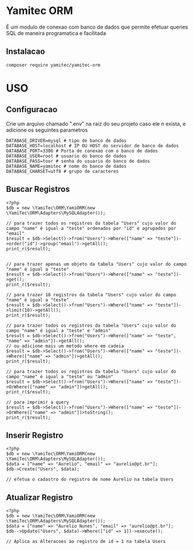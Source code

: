 # Yamitec ORM
É um modulo de conexao com banco de dados que permite efetuar queries SQL de maneira programatica e facilitada

## Instalacao

``` composer require yamitec/yamitec-orm ```

# USO

## Configuracao
Crie um arquivo chamado ".env" na raiz do seu projeto caso ele n exista, e adicione os seguintes parametros

```
DATABASE_DRIVER=mysql # tipo de banco de dados
DATABASE_HOST=localhost # IP OU HOST do servidor de banco de dados
DATABASE_PORT=3306 # Porta de conexao com o banco de dados
DATABASE_USER=root # usuario do banco de dados
DATABASE_PASS=toor # senha do usuario do banco de dados
DATABASE_NAME=yamitec # nome do banco de dados
DATABASE_CHARSET=utf8 # grupo de caracteres
```
## Buscar Registros
```
<?php
$db = new \YamiTec\ORM\YamiORM(new \YamiTec\ORM\Adapters\MySQLAdapter());

// para trazer todos os registros da tabela "Users" cujo valor do campo "name" é igual a "teste" ordenados por "id" e agrupados por "email"
$result = $db->Select()->from("Users")->Where(["name" => "teste"])->order("id")->group("email")->getAll();
print_r($result);


// para trazer apenas um objeto da tabela "Users" cujo valor do campo "name" é igual a "teste"
$result = $db->Select()->from("Users")->Where(["name" => "teste"])->get();
print_r($result);

// para trazer 10 registros da tabela "Users" cujo valor do campo "name" é igual a "teste"
$result = $db->Select()->from("Users")->Where(["name" => "teste"])->limit(10)->getAll();
print_r($result);

// para trazer todos os registros da tabela "Users" cujo valor do campo "name" é igual a "teste" e "admin"
$result = $db->Select()->from("Users")->Where(["name" => "teste", "name" => "admin"])->getAll();
// ou adicione mais um metodo where em cadeia
$result = $db->Select()->from("Users")->Where(["name" => "teste"])->Where(["name" => "admin"])>getAll();
print_r($result);

// para trazer todos os registros da tabela "Users" cujo valor do campo "name" é igual a "teste" ou "admin"
$result = $db->Select()->from("Users")->Where(["name" => "teste"])->OrWhere(["name" => "admin"])>getAll();
print_r($result);

// para imprimir a query
$result = $db->Select()->from("Users")->Where(["name" => "teste"])->OrWhere(["name" => "admin"])>toString();
print_r($result);
```

## Inserir Registro
``` 
<?php
$db = new \YamiTec\ORM\YamiORM(new \YamiTec\ORM\Adapters\MySQLAdapter());
$data = ["name" => "Aurelio", "email" => "aurelio@pt.br"];
$db->Create("Users", $data);

// efetua o cadastro do registro de nome Aurelio na tabela Users
 ```

 ## Atualizar Registro
``` 
<?php
$db = new \YamiTec\ORM\YamiORM(new \YamiTec\ORM\Adapters\MySQLAdapter());
$data = ["name" => "Aurelio Nunes", "email" => "aurelio@pt.br"];
$db-->Update("Users", $data)->Where(["id" => 1])->execute();

// Aplica as Alteracoes ao registro de id = 1 na tabela Users
 ```


